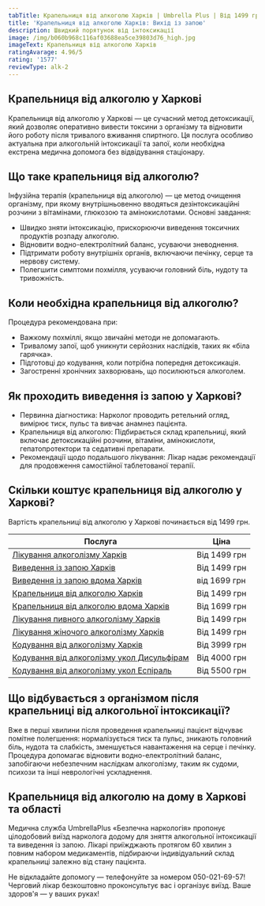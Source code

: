 ```yaml
---
tabTitle: Крапельниця від алкоголю Харків | Umbrella Plus | Від 1499 грн
title: 'Крапельниця від алкоголю Харків: Вихід із запою'
description: Швидкий порятунок від інтоксикації
image: /img/b060b968c116af03688ea5ce39803d76_high.jpg
imageText: Крапельниця від алкоголю Харків
ratingAvarage: 4.96/5
rating: '1577'
reviewType: alk-2
---
```


## Крапельниця від алкоголю у Харкові

Крапельниця від алкоголю у Харкові — це сучасний метод детоксикації, який дозволяє оперативно вивести токсини з організму та відновити його роботу після тривалого вживання спиртного. Ця послуга особливо актуальна при алкогольній інтоксикації та запої, коли необхідна екстрена медична допомога без відвідування стаціонару.

## Що таке крапельниця від алкоголю?

Інфузійна терапія (крапельниця від алкоголю) — це метод очищення організму, при якому внутрішньовенно вводяться дезінтоксикаційні розчини з вітамінами, глюкозою та амінокислотами. Основні завдання:

* Швидко зняти інтоксикацію, прискорюючи виведення токсичних продуктів розпаду алкоголю.
* Відновити водно-електролітний баланс, усуваючи зневоднення.
* Підтримати роботу внутрішніх органів, включаючи печінку, серце та нервову систему.
* Полегшити симптоми похмілля, усуваючи головний біль, нудоту та тривожність.

## Коли необхідна крапельниця від алкоголю?

Процедура рекомендована при:

* Важкому похміллі, якщо звичайні методи не допомагають.
* Тривалому запої, щоб уникнути серйозних наслідків, таких як «біла гарячка».
* Підготовці до кодування, коли потрібна попередня детоксикація.
* Загостренні хронічних захворювань, що посилюються алкоголем.

## Як проходить виведення із запою у Харкові?

* Первинна діагностика: Нарколог проводить ретельний огляд, вимірює тиск, пульс та вивчає анамнез пацієнта.
* Крапельниця від алкоголю: Підбирається склад крапельниці, який включає детоксикаційні розчини, вітаміни, амінокислоти, гепатопротектори та седативні препарати.
* Рекомендації щодо подальшого лікування: Лікар надає рекомендації для продовження самостійної таблетованої терапії.

## Скільки коштує крапельниця від алкоголю у Харкові?

Вартість крапельниці від алкоголю у Харкові починається від 1499 грн.

| Послуга                                                                                                                             | Ціна         |
| ----------------------------------------------------------------------------------------------------------------------------------- | ------------ |
| [Лікування алкоголізму Харків](https://umbrella-plus.com.ua/uk/kharkiv/lechenie-alkogolizma-kharkiv-ua/)                            | Від 1499 грн |
| [Виведення із запою Харків](https://umbrella-plus.com.ua/uk/kharkiv/vivod-iz-zapoia-kharkiv-ua/)                                    | Від 1499 грн |
| [Виведення із запою вдома Харків](https://umbrella-plus.com.ua/uk/kharkiv/vivod-iz-zapoia-na-domy-kharkiv-ua/)                      | від 1699 грн |
| [Крапельниця від алкоголю Харків](https://umbrella-plus.com.ua/uk/kharkiv/kapelnica_ot_alkogola_kharkiv-ua/)                        | Від 1499 грн |
| [Крапельниця від алкоголю вдома Харків](https://umbrella-plus.com.ua/uk/kharkiv/kapelnica_ot_alkogola_na_domy_kharkiv_ua/)          | Від 1699 грн |
| [Лікування пивного алкоголізму Харків](https://umbrella-plus.com.ua/uk/kharkiv/lechenie-pivnogo-alkogolizma-kharkiv-ua/)            | Від 1499 грн |
| [Лікування жіночого алкоголізму Харків](https://umbrella-plus.com.ua/uk/kharkiv/lechenie-jenskogo-alkogolizma-kharkiv-ua/)          | Від 1499 грн |
| [Кодування від алкоголізму Харків](https://umbrella-plus.com.ua/uk/kharkiv/kodirovka-ot-alkogolia-kharkiv-ua/)                      | Від 3999 грн |
| [Кодування від алкоголізму укол Дисульфірам](https://umbrella-plus.com.ua/uk/kharkiv/kodirovka-ot-alkogolia-disulfiram-kharkiv-ua/) | Від 4000 грн |
| [Кодування від алкоголізму укол Еспіраль](https://umbrella-plus.com.ua/uk/kharkiv/kodirovka-ot-alkogolizma-espiarl-kharkiv-ua/)     | Від 5500 грн |

## Що відбувається з організмом після крапельниці від алкогольної інтоксикації?

Вже в перші хвилини після проведення крапельниці пацієнт відчуває помітне полегшення: нормалізується тиск та пульс, зникають головний біль, нудота та слабкість, зменшується навантаження на серце і печінку. Процедура допомагає відновити водно-електролітний баланс, запобігаючи небезпечним наслідкам алкоголізму, таким як судоми, психози та інші неврологічні ускладнення.

## Крапельниця від алкоголю на дому в Харкові та області

Медична служба UmbrellaPlus «Безпечна наркологія» пропонує цілодобовий виїзд нарколога додому для зняття алкогольної інтоксикації та виведення із запою. Лікарі приїжджають протягом 60 хвилин з повним набором медикаментів, підбираючи індивідуальний склад крапельниці залежно від стану пацієнта.

Не відкладайте допомогу — телефонуйте за номером 050-021-69-57! Черговий лікар безкоштовно проконсультує вас і організує виїзд. Ваше здоров'я — у ваших руках!
